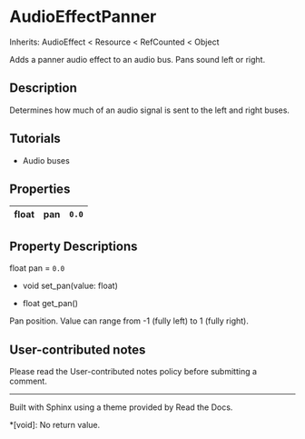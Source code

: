 # AudioEffectPanner

Inherits: AudioEffect < Resource < RefCounted < Object

Adds a panner audio effect to an audio bus. Pans sound left or right.

## Description

Determines how much of an audio signal is sent to the left and right buses.

## Tutorials

  * Audio buses

## Properties

float | pan | `0.0`  
---|---|---  
  
## Property Descriptions

float pan = `0.0`

  * void set_pan(value: float)

  * float get_pan()

Pan position. Value can range from -1 (fully left) to 1 (fully right).

## User-contributed notes

Please read the User-contributed notes policy before submitting a comment.

* * *

Built with Sphinx using a theme provided by Read the Docs.

  *[void]: No return value.

